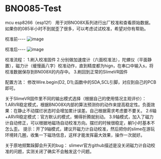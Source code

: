 # BNO085-Test
mcu esp8266（esp12f）
用于对BNO08X系列进行出厂校准和查看原始数据。
如果你的085半小时不到就歪了很多，可以考虑试试校准，希望对你有帮助。

校准前----
![image](https://github.com/FateBreaker/BNO085-Test/assets/25700846/95fcf05d-abf3-480b-be6f-79e21ac1e8c4)

校准后----
![image](https://github.com/FateBreaker/BNO085-Test/assets/25700846/ecad658b-9e00-4359-bc79-df66e2408660)

校准流程：
1.刷入校准固件
2.分别做加速度计（六面校准法），陀螺仪（平面静置），磁力计（缓慢画八字）校准动作，直到精度都为hign，在串口中输入s，将校准数据保存到BN008X的内存中。
3.刷回到正常的SlimeVR固件

配置方法：
修改Wire.begin(D2, D1);函数中的SDA,SCL引脚，对应到自己的PCB即可。


关于SlimeVR固件里不同的输出模式选择（根据自己的使用情况主观评价）：
1.ARVR稳定模式，根据BNO08X内部的算法预测你的动作来提高稳定性。负面效果：在静止不动摆烂状态时会增加累计误差。自己根据需求考虑要不要关。
2.6轴+ARVR稳定模式：官方默认的模式，懒得折腾就别动。
3.9轴模式，加入了磁力计自动修正，可以根据地磁场自动校准方向。摆烂的时候很稳定，躺1小时基本不怎么歪。
提示：开了9轴模式，建议开磁力计自动校准，然后把你的slime在游玩环境转几圈，收集一下磁场信息，这样才能发挥最大效果，操作一次就好。

关于原地频繁跺脚会升天的bug：
slimevr官方github描述是没关闭磁力计自动校准的问题，实测关闭了确实不会触发这个问题。
